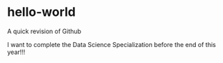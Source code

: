 # hello-world
A quick revision of Github

I want to complete the Data Science Specialization before the end of this year!!!
